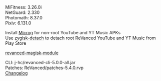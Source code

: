 MiFitness: 3.26.0i  
NetGuard: 2.330  
Photomath: 8.37.0  
Pixiv: 6.131.0  

Install [Microg](https://github.com/ReVanced/GmsCore/releases) for non-root YouTube and YT Music APKs  
Use [zygisk-detach](https://github.com/j-hc/zygisk-detach) to detach root ReVanced YouTube and YT Music from Play Store  

[revanced-magisk-module](https://github.com/j-hc/revanced-magisk-module)
  
CLI: j-hc/revanced-cli-5.0.0-all.jar  
Patches: ReVanced/patches-5.4.0.rvp  
[Changelog](https://github.com/ReVanced/revanced-patches/releases/tag/v5.4.0)  
